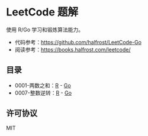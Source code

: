 # LeetCode 题解

使用 R/Go 学习和锻炼算法能力。

- 代码参考：<https://github.com/halfrost/LeetCode-Go>
- 阅读参考：<https://books.halfrost.com/leetcode/>

## 目录

- 0001-两数之和：[R](leetcode/0001-two-sum/main.R) - [Go](leetcode/0001-two-sum/main.go)
- 0007-整数逆转：[R](leetcode/0007-reverse-integer/main.R) - [Go](leetcode/0007-reverse-integer/main.go)

## 许可协议

MIT